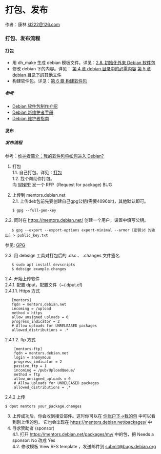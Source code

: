 # 打包、发布

作者：康林 <kl222@126.com>

### 打包、发布流程

#### 打包

- 用 dh_make 生成 debian 模板文件。详见：[2.8. 初始化外来 Debian 软件包](https://www.debian.org/doc/manuals/maint-guide/first.zh-cn.html#non-native-dh-make)
- 修改 debian 下的内容。详见：
[第 4 章 debian 目录中的必需内容](https://www.debian.org/doc/manuals/maint-guide/dreq.zh-cn.html)
[第 5 章 debian 目录下的其他文件](https://www.debian.org/doc/manuals/maint-guide/dother.zh-cn.html)
- 构建软件包。详见：[第 6 章 构建软件包](https://www.debian.org/doc/manuals/maint-guide/build.zh-cn.html)

##### 参考
- [Debian 软件包制作介绍](https://www.debian.org/doc/manuals/packaging-tutorial/packaging-tutorial.en.pdf)
- [Debian 新维护者手册](https://www.debian.org/doc/manuals/maint-guide/index.zh-cn.html)
- [Debian 维护者指南](https://www.debian.org/doc/manuals/debmake-doc/index.zh-cn.html)

#### 发布

##### 发布流程

参考：[维护者简介：我的软件包将如何进入 Debian?](https://mentors.debian.net/intro-maintainers/)

1. 打包 \
1.1. 自己打包。详见：[打包](#打包) \
1.2. 找个帮助你打包。 \
向 [WNPP](https://www.debian.org/devel/wnpp/) 发一个 RFP（Request for package) BUG
2. 上传到 mentors.debian.net \
2.1. 上传deb包前先要创建自己gpg公钥(需要4096bit)，其他默认即可。

       $ gpg --full-gen-key

2.2. 同时在 https://mentors.debian.net/ 创建一个用户，设置中填写公钥。

       $ gpg --export --export-options export-minimal --armor [密钥id 的输出] > public_key.txt

参见: [GPG](../base/gpg.md)

2.3. 用 debsign 工具对打包后的 .dsc 、 .changes 文件签名

       $ sudo apt install devscripts
       $ debsign example.changes

2.4. 开始上传软件 \
2.4.1. 配置 dput，配置文件（~/.dput.cf) \
2.4.1.1. Https 方式

       [mentors]
       fqdn = mentors.debian.net
       incoming = /upload
       method = https
       allow_unsigned_uploads = 0
       progress_indicator = 2
       # Allow uploads for UNRELEASED packages
       allowed_distributions = .*
       
2.4.1.2. ftp 方式

        [mentors-ftp]
        fqdn = mentors.debian.net
        login = anonymous
        progress_indicator = 2
        passive_ftp = 1
        incoming = /pub/UploadQueue/
        method = ftp
        allow_unsigned_uploads = 0
        # Allow uploads for UNRELEASED packages
        allowed_distributions = .*

2.4.2 上传

    $ dput mentors your_package.changes 

3. 上传成功后，你会收到接受邮件。这时你可以在 [你账户下->我的包](https://mentors.debian.net/packages/my/) 中可以看到刚上传的包。
它也会出现在 https://mentors.debian.net/packages/ 中
4. 寻求赞助者 (sponsor) \
4.1. 打开 https://mentors.debian.net/packages/my/ 中的包，把 Needs a sponsor: 	No 改成 Yes \
4.2. 修改模板 View RFS template ，发送邮件到 submit@bugs.debian.org
